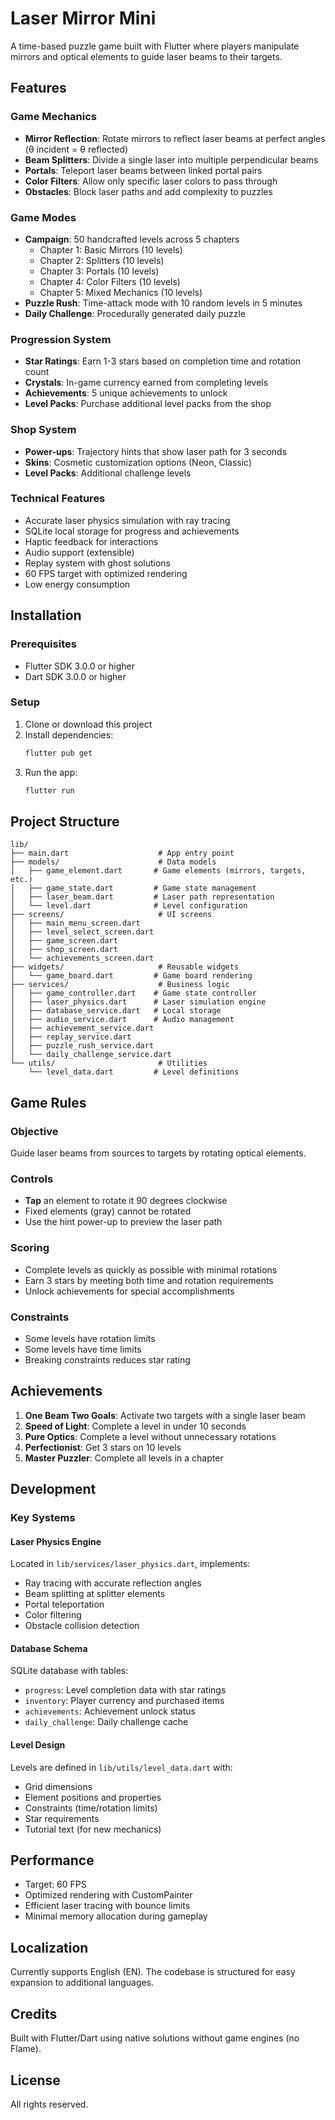 # Laser Mirror Mini

A time-based puzzle game built with Flutter where players manipulate mirrors and optical elements to guide laser beams to their targets.

## Features

### Game Mechanics
- **Mirror Reflection**: Rotate mirrors to reflect laser beams at perfect angles (θ incident = θ reflected)
- **Beam Splitters**: Divide a single laser into multiple perpendicular beams
- **Portals**: Teleport laser beams between linked portal pairs
- **Color Filters**: Allow only specific laser colors to pass through
- **Obstacles**: Block laser paths and add complexity to puzzles

### Game Modes
- **Campaign**: 50 handcrafted levels across 5 chapters
  - Chapter 1: Basic Mirrors (10 levels)
  - Chapter 2: Splitters (10 levels)
  - Chapter 3: Portals (10 levels)
  - Chapter 4: Color Filters (10 levels)
  - Chapter 5: Mixed Mechanics (10 levels)
- **Puzzle Rush**: Time-attack mode with 10 random levels in 5 minutes
- **Daily Challenge**: Procedurally generated daily puzzle

### Progression System
- **Star Ratings**: Earn 1-3 stars based on completion time and rotation count
- **Crystals**: In-game currency earned from completing levels
- **Achievements**: 5 unique achievements to unlock
- **Level Packs**: Purchase additional level packs from the shop

### Shop System
- **Power-ups**: Trajectory hints that show laser path for 3 seconds
- **Skins**: Cosmetic customization options (Neon, Classic)
- **Level Packs**: Additional challenge levels

### Technical Features
- Accurate laser physics simulation with ray tracing
- SQLite local storage for progress and achievements
- Haptic feedback for interactions
- Audio support (extensible)
- Replay system with ghost solutions
- 60 FPS target with optimized rendering
- Low energy consumption

## Installation

### Prerequisites
- Flutter SDK 3.0.0 or higher
- Dart SDK 3.0.0 or higher

### Setup
1. Clone or download this project
2. Install dependencies:
   ```bash
   flutter pub get
   ```
3. Run the app:
   ```bash
   flutter run
   ```

## Project Structure

```
lib/
├── main.dart                    # App entry point
├── models/                      # Data models
│   ├── game_element.dart       # Game elements (mirrors, targets, etc.)
│   ├── game_state.dart         # Game state management
│   ├── laser_beam.dart         # Laser path representation
│   └── level.dart              # Level configuration
├── screens/                     # UI screens
│   ├── main_menu_screen.dart
│   ├── level_select_screen.dart
│   ├── game_screen.dart
│   ├── shop_screen.dart
│   └── achievements_screen.dart
├── widgets/                     # Reusable widgets
│   └── game_board.dart         # Game board rendering
├── services/                    # Business logic
│   ├── game_controller.dart    # Game state controller
│   ├── laser_physics.dart      # Laser simulation engine
│   ├── database_service.dart   # Local storage
│   ├── audio_service.dart      # Audio management
│   ├── achievement_service.dart
│   ├── replay_service.dart
│   ├── puzzle_rush_service.dart
│   └── daily_challenge_service.dart
└── utils/                       # Utilities
    └── level_data.dart         # Level definitions
```

## Game Rules

### Objective
Guide laser beams from sources to targets by rotating optical elements.

### Controls
- **Tap** an element to rotate it 90 degrees clockwise
- Fixed elements (gray) cannot be rotated
- Use the hint power-up to preview the laser path

### Scoring
- Complete levels as quickly as possible with minimal rotations
- Earn 3 stars by meeting both time and rotation requirements
- Unlock achievements for special accomplishments

### Constraints
- Some levels have rotation limits
- Some levels have time limits
- Breaking constraints reduces star rating

## Achievements

1. **One Beam Two Goals**: Activate two targets with a single laser beam
2. **Speed of Light**: Complete a level in under 10 seconds
3. **Pure Optics**: Complete a level without unnecessary rotations
4. **Perfectionist**: Get 3 stars on 10 levels
5. **Master Puzzler**: Complete all levels in a chapter

## Development

### Key Systems

#### Laser Physics Engine
Located in `lib/services/laser_physics.dart`, implements:
- Ray tracing with accurate reflection angles
- Beam splitting at splitter elements
- Portal teleportation
- Color filtering
- Obstacle collision detection

#### Database Schema
SQLite database with tables:
- `progress`: Level completion data with star ratings
- `inventory`: Player currency and purchased items
- `achievements`: Achievement unlock status
- `daily_challenge`: Daily challenge cache

#### Level Design
Levels are defined in `lib/utils/level_data.dart` with:
- Grid dimensions
- Element positions and properties
- Constraints (time/rotation limits)
- Star requirements
- Tutorial text (for new mechanics)

## Performance

- Target: 60 FPS
- Optimized rendering with CustomPainter
- Efficient laser tracing with bounce limits
- Minimal memory allocation during gameplay

## Localization

Currently supports English (EN). The codebase is structured for easy expansion to additional languages.

## Credits

Built with Flutter/Dart using native solutions without game engines (no Flame).

## License

All rights reserved.
